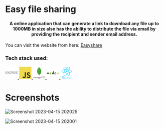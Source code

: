 <h1>Easy file sharing</h1>
<h4 align="center">A online application that can generate a link to download any file up to 1000MB in size also has the ability to distribute the file via email by providing the recipient and sender email address.</h4>
<p align="left">
</p>
<p>You can visit the website from here: <a href="https://sharefilev1.netlify.app/" target="_blank">Easyshare</a> </p>
<h3 align="left">Tech stack used:</h3>
<p align="left"> <a href="https://expressjs.com" target="_blank" rel="noreferrer"> <img src="https://raw.githubusercontent.com/devicons/devicon/master/icons/express/express-original-wordmark.svg" alt="express" width="40" height="40"/> </a> <a href="https://developer.mozilla.org/en-US/docs/Web/JavaScript" target="_blank" rel="noreferrer"> <img src="https://raw.githubusercontent.com/devicons/devicon/master/icons/javascript/javascript-original.svg" alt="javascript" width="40" height="40"/> </a> <a href="https://www.mongodb.com/" target="_blank" rel="noreferrer"> <img src="https://raw.githubusercontent.com/devicons/devicon/master/icons/mongodb/mongodb-original-wordmark.svg" alt="mongodb" width="40" height="40"/> </a> <a href="https://nodejs.org" target="_blank" rel="noreferrer"> <img src="https://raw.githubusercontent.com/devicons/devicon/master/icons/nodejs/nodejs-original-wordmark.svg" alt="nodejs" width="40" height="40"/> </a> <a href="https://reactjs.org/" target="_blank" rel="noreferrer"> <img src="https://raw.githubusercontent.com/devicons/devicon/master/icons/react/react-original-wordmark.svg" alt="react" width="40" height="40"/> </a> </p>


<h1>Screenshots</h1>

![Screenshot 2023-04-15 202025](https://github.com/Subham1901/Easy-File-Sharing/assets/79370554/96f9b598-d7dc-4a0d-92f0-46cd4f62cfdb)


![Screenshot 2023-04-15 202001](https://github.com/Subham1901/Easy-File-Sharing/assets/79370554/a276477a-603e-4109-9b61-334faf64c226)
